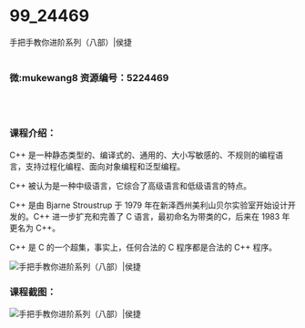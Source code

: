 # 99_24469
手把手教你进阶系列（八部）|侯捷
<br/></br>
<h3>微:mukewang8 资源编号：5224469</h3>
<br/></br>
<h3>课程介绍：</h3>
<p><a title="查看与 C 相关的文章" target="_blank">C</a>++ 是一种静态类型的、编译式的、通用的、大小写敏感的、不规则的编程语言，支持过程化编程、面向对象编程和泛型编程。</p>
<p><a title="查看与 C 相关的文章" target="_blank">C</a>++ 被认为是一种中级语言，它综合了高级语言和低级语言的特点。</p>
<p>C++ 是由 Bjarne Stroustrup 于 1979 年在新泽西州美利山贝尔实验室开始设计开发的。C++ 进一步扩充和完善了 C 语言，最初命名为带类的C，后来在 1983 年更名为 C++。</p>
<p>C++ 是 C 的一个超集，事实上，任何合法的 C 程序都是合法的 C++ 程序。</p>
<p><img src="https://www.ko996.com/wp-content/uploads/img/2022/05/1-123-300x256.png" alt="手把手教你进阶系列（八部）|侯捷"></p>
<div class="info-desc">
<h3>课程截图：</h3>
<p><img src="https://www.ko996.com/wp-content/uploads/img/2022/05/2-113.png" alt="手把手教你进阶系列（八部）|侯捷"></p>


			
</div>
